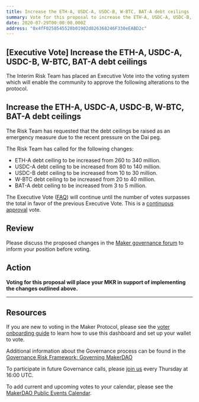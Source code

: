 ```yaml
---
title: Increase the ETH-A, USDC-A, USDC-B, W-BTC, BAT-A debt ceilings
summary: Vote for this proposal to increase the ETH-A, USDC-A, USDC-B, W-BTC, BAT-A debt ceilings
date: 2020-07-29T00:00:00.000Z
address: "0x4fF0258545528b01902d826368246F330eEABD2c"
---
```

## [Executive Vote] Increase the ETH-A, USDC-A, USDC-B, W-BTC, BAT-A debt ceilings

The Interim Risk Team has placed an Executive Vote into the voting system which will enable the community to approve the following alterations to the protocol.


## Increase the ETH-A, USDC-A, USDC-B, W-BTC, BAT-A debt ceilings

The Risk Team has requested that the debt ceilings be raised as an emergency measure due to the recent pressure on the Dai peg.

The Risk Team has called for the following changes:

* ETH-A debt ceiling to be increased from 260 to 340 million.
* USDC-A debt ceiling to be increased from 80 to 140 million.
* USDC-B debt ceiling to be increased from 10 to 30 million.
* W-BTC debt ceiling to be increased from 20 to 40 million.
* BAT-A debt ceiling to be increased from 3 to 5 million.



The Executive Vote ([FAQ](https://community-development.makerdao.com/makerdao-mcd-faqs/faqs#governance)) will continue until the number of votes surpasses the total in favor of the previous Executive Vote. This is a [continuous approval](https://community-development.makerdao.com/makerdao-mcd-faqs/faqs/governance#what-is-continuous-approval-voting) vote.

## Review

Please discuss the proposed changes in the  [Maker governance forum](https://forum.makerdao.com/) to inform your position before voting.  


## Action

**Voting for this proposal will place your MKR in support of implementing the changes outlined above.**

---

## Resources

If you are new to voting in the Maker Protocol, please see the [voter onboarding guide](https://community-development.makerdao.com/onboarding/voter-onboarding) to learn how to use this dashboard and set up your wallet to vote.

Additional information about the Governance process can be found in the [Governance Risk Framework: Governing MakerDAO](https://community-development.makerdao.com/governance/governance-risk-framework)

To participate in future Governance calls, please [join us](https://community-development.makerdao.com/governance/governance-and-risk-meetings) every Thursday at 16:00 UTC.

To add current and upcoming votes to your calendar, please see the [MakerDAO Public Events Calendar](https://calendar.google.com/calendar/embed?src=makerdao.com_3efhm2ghipksegl009ktniomdk%40group.calendar.google.com&amp;ctz=America%2FLos_Angeles).